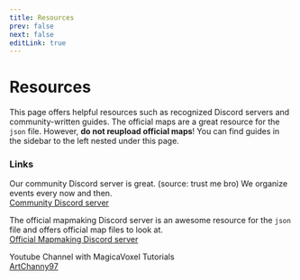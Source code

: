 ```yaml
---
title: Resources
prev: false
next: false
editLink: true
---
```


# Resources
This page offers helpful resources such as recognized Discord servers and community-written guides. The official maps are a great resource for the `json` file. However, **do not reupload official maps**! You can find guides in the sidebar to the left nested under this page.

### Links
Our community Discord server is great. (source: trust me bro) We organize events every now and then.<br/>
[Community Discord server](https://discord.gg/t5zhZRJ2w3)

The official mapmaking Discord server is an awesome resource for the `json` file and offers official map files to look at.<br/>
[Official Mapmaking Discord server](https://discord.gg/sJA3cs4DEV)

Youtube Channel with MagicaVoxel Tutorials<br/>
[ArtChanny97](https://youtube.com/c/ArtChanny97)